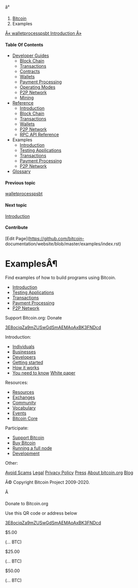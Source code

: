 [ ](../index.html) â°

  1. [Bitcoin](../index.html)
  2. Examples

[ Â« walletprocesspsbt ](../reference/rpc/walletprocesspsbt.html "Previous
Chapter: walletprocesspsbt") [ Introduction Â» ](intro.html "Next Chapter:
Introduction")

#### Table Of Contents

  * [Developer Guides](../devguide/index.html)
    * [Block Chain](../devguide/block_chain.html)
    * [Transactions](../devguide/transactions.html)
    * [Contracts](../devguide/contracts.html)
    * [Wallets](../devguide/wallets.html)
    * [Payment Processing](../devguide/payment_processing.html)
    * [Operating Modes](../devguide/operating_modes.html)
    * [P2P Network](../devguide/p2p_network.html)
    * [Mining](../devguide/mining.html)
  * [Reference](../reference/index.html)
    * [Introduction](../reference/intro.html)
    * [Block Chain](../reference/block_chain.html)
    * [Transactions](../reference/transactions.html)
    * [Wallets](../reference/wallets.html)
    * [P2P Network](../reference/p2p_networking.html)
    * [RPC API Reference](../reference/rpc/index.html)
  * Examples
    * [Introduction](intro.html)
    * [Testing Applications](testing.html)
    * [Transactions](transactions.html)
    * [Payment Processing](payment_processing.html)
    * [P2P Network](p2p_networking.html)
  * [Glossary](../glossary.html)

#### Previous topic

[walletprocesspsbt](../reference/rpc/walletprocesspsbt.html "previous
chapter")

#### Next topic

[Introduction](intro.html "next chapter")

#### Contribute

[Edit Page](https://github.com/bitcoin-
documentation/website/blob/master/examples/index.rst)

# ExamplesÂ¶

Find examples of how to build programs using Bitcoin.

  * [Introduction](intro.html)
  * [Testing Applications](testing.html)
  * [Transactions](transactions.html)
  * [Payment Processing](payment_processing.html)
  * [P2P Network](p2p_networking.html)

[ ](https://bitcoin.org/)

Support Bitcoin.org: Donate

[3E8ociqZa9mZUSwGdSmAEMAoAxBK3FNDcd](bitcoin:3E8ociqZa9mZUSwGdSmAEMAoAxBK3FNDcd)

Introduction:

  * [Individuals](https://bitcoin.org/en/bitcoin-for-individuals)
  * [Businesses](https://bitcoin.org/en/bitcoin-for-businesses)
  * [Developers](https://developer.bitcoin.org/)
  * [Getting started](https://bitcoin.org/en/getting-started)
  * [How it works](https://bitcoin.org/en/how-it-works)
  * [You need to know](https://bitcoin.org/en/you-need-to-know)
[White paper](https://bitcoin.org/en/bitcoin-paper)

Resources:

  * [Resources](https://bitcoin.org/en/resources)
  * [Exchanges](https://bitcoin.org/en/exchanges)
  * [Community](https://bitcoin.org/en/community)
  * [Vocabulary](https://bitcoin.org/en/vocabulary)
  * [Events](https://bitcoin.org/en/events)
  * [Bitcoin Core](https://bitcoin.org/en/bitcoin-core/)

Participate:

  * [Support Bitcoin](https://bitcoin.org/en/support-bitcoin)
  * [Buy Bitcoin](https://bitcoin.org/en/buy)
  * [Running a full node](https://bitcoin.org/en/full-node)
  * [Development](https://bitcoin.org/en/development)

Other:

[Avoid Scams](https://bitcoin.org/en/scams)
[Legal](https://bitcoin.org/en/legal) [Privacy
Policy](https://bitcoin.org/en/privacy) [Press](https://bitcoin.org/en/press)
[About bitcoin.org](https://bitcoin.org/en/about-us)
[Blog](https://bitcoin.org/en/blog)

Â© Copyright Bitcoin Project 2009-2020.

Ã

Donate to Bitcoin.org

Use this QR code or address below

[ 3E8ociqZa9mZUSwGdSmAEMAoAxBK3FNDcd
](bitcoin:3E8ociqZa9mZUSwGdSmAEMAoAxBK3FNDcd)

$5.00

(... BTC)

$25.00

(... BTC)

$50.00

(... BTC)

